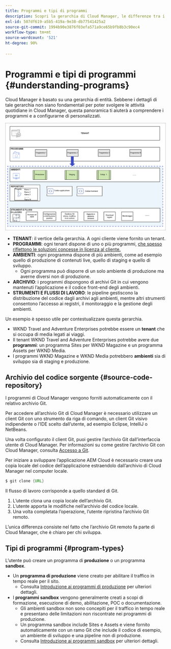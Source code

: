 ```yaml
---
title: Programmi e tipi di programmi
description: Scopri la gerarchia di Cloud Manager, le differenze tra i diversi tipi di programmi e come si adattano alla struttura gerarchica.
exl-id: 507df619-a5b5-419a-9e38-db77541425a2
source-git-commit: 1994b90e3876f03efa571a9ce65b9fb8b3c90ec4
workflow-type: tm+mt
source-wordcount: '521'
ht-degree: 90%

---
```



# Programmi e tipi di programmi {#understanding-programs}

Cloud Manager è basato su una gerarchia di entità. Sebbene i dettagli di tale gerarchia non siano fondamentali per poter svolgere le attività quotidiane in Cloud Manager, questa panoramica ti aiuterà a comprendere i programmi e a configurarne di personalizzati.

![Gerarchia di Cloud Manager](assets/program-types1.png)

* **TENANT**: il vertice della gerarchia. A ogni cliente viene fornito un tenant.
* **PROGRAMMI**: ogni tenant dispone di uno o più programmi, [che spesso riflettono le soluzioni concesse in licenza al cliente.](introduction-production-programs.md)
* **AMBIENTI**: ogni programma dispone di più ambienti, come ad esempio quello di produzione di contenuti live, quello di staging e quello di sviluppo.
   * Ogni programma può disporre di un solo ambiente di produzione ma averne diversi non di produzione.
* **ARCHIVIO**: i programmi dispongono di archivi Git in cui vengono mantenuti l’applicazione e il codice front-end degli ambienti.
* **STRUMENTI E FLUSSI DI LAVORO**: le pipeline gestiscono la distribuzione del codice dagli archivi agli ambienti, mentre altri strumenti consentono l’accesso ai registri, il monitoraggio e la gestione degli ambienti.

Un esempio è spesso utile per contestualizzare questa gerarchia.

* WKND Travel and Adventure Enterprises potrebbe essere un **tenant** che si occupa di media legati ai viaggi.
* Il tenant WKND Travel and Adventure Enterprises potrebbe avere due **programmi**: un programma Sites per WKND Magazine e un programma Assets per WKND Media.
* I programmi WKND Magazine e WKND Media potrebbero **ambienti** sia di sviluppo sia di staging e produzione.

## Archivio del codice sorgente {#source-code-repository}

I programmi di Cloud Manager vengono forniti automaticamente con il relativo archivio Git.

Per accedere all’archivio Git di Cloud Manager è necessario utilizzare un client Git con uno strumento da riga di comando, un client Git visivo indipendente o l’IDE scelto dall’utente, ad esempio Eclipse, IntelliJ o NetBeans.

Una volta configurato il client Git, puoi gestire l’archivio Git dall’interfaccia utente di Cloud Manager. Per informazioni su come gestire l’archivio Git con Cloud Manager, consulta [Accesso a Git](/help/implementing/cloud-manager/managing-code/accessing-repos.md).

Per iniziare a sviluppare l’applicazione AEM Cloud è necessario creare una copia locale del codice dell’applicazione estraendolo dall’archivio di Cloud Manager nel computer locale.

```java
$ git clone {URL}
```

Il flusso di lavoro corrisponde a quello standard di Git.

1. L’utente clona una copia locale dell’archivio Git.
1. L’utente apporta le modifiche nell’archivio del codice locale.
1. Una volta completata l’operazione, l’utente ripristina l’archivio Git remoto.

L’unica differenza consiste nel fatto che l’archivio Git remoto fa parte di Cloud Manager, che è chiaro per chi sviluppa.

## Tipi di programmi {#program-types}

L’utente può creare un programma di **produzione** o un programma **sandbox**.

* Un **programma di produzione** viene creato per abilitare il traffico in tempo reale per il sito.
   * Consulta [Introduzione ai programmi di produzione](/help/implementing/cloud-manager/getting-access-to-aem-in-cloud/introduction-production-programs.md) per ulteriori dettagli.
* I **programmi sandbox** vengono generalmente creati a scopi di formazione, esecuzione di demo, abilitazione, POC o documentazione.
   * Gli ambienti sandbox non sono concepiti per il traffico in tempo reale e presentano delle limitazioni non riscontrate nei programmi di produzione.
   * Un programma sandbox include Sites e Assets e viene fornito automaticamente con un ramo Git che include il codice di esempio, un ambiente di sviluppo e una pipeline non di produzione.
   * Consulta [Introduzione ai programmi sandbox](/help/implementing/cloud-manager/getting-access-to-aem-in-cloud/introduction-sandbox-programs.md) per ulteriori dettagli.
